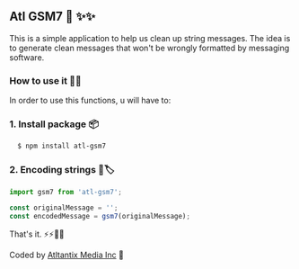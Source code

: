 ## Atl GSM7 💬 ✨✨
This is a simple application to help us clean up string messages.
The idea is to generate clean messages that won't be wrongly formatted by messaging 
software.
 
### How to use it 🧑‍💻
In order to use this functions, u will have to:

### 1. Install package 📦️
```bash
  $ npm install atl-gsm7
```

### 2. Encoding strings 📱🏷️
```ts
import gsm7 from 'atl-gsm7';

const originalMessage = '';
const encodedMessage = gsm7(originalMessage);
```

That's it. ⚡️⚡️🚀🍻

Coded by [Atltantix Media Inc](https://github.com/Atlantix-Media-Inc) 📸

